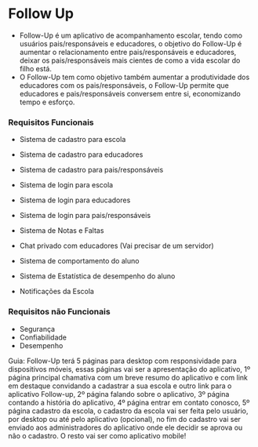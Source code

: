# Follow Up
- Follow-Up é um aplicativo de acompanhamento escolar, tendo como usuários pais/responsáveis e educadores, o objetivo do Follow-Up é aumentar o relacionamento entre pais/responsáveis e educadores, deixar os pais/responsáveis mais cientes de como a vida escolar do filho está.
- O Follow-Up tem como objetivo também aumentar a produtividade dos educadores com os pais/responsáveis, o Follow-Up permite que educadores e pais/responsáveis conversem entre si, economizando tempo e esforço.
### Requisitos Funcionais
- Sistema de cadastro para escola
- Sistema de cadastro para educadores
- Sistema de cadastro para pais/responsáveis

- Sistema de login para escola
- Sistema de login para educadores
- Sistema de login para pais/responsáveis

- Sistema de Notas e Faltas
- Chat privado com educadores (Vai precisar de um servidor)
- Sistema de comportamento do aluno 
- Sistema de Estatística de desempenho do aluno
- Notificações da Escola

### Requisitos não Funcionais 
- Segurança
- Confiabilidade
- Desempenho

Guia: Follow-Up terá 5 páginas para desktop com responsividade para dispositivos móveis, essas páginas vai ser a apresentação do aplicativo, 1º página principal chamativa com um breve resumo do aplicativo e com link em destaque convidando a cadastrar a sua escola e outro link para o aplicativo Follow-up, 2º página falando sobre o aplicativo, 3º página contando a história do aplicativo, 4º página entrar em contato conosco, 5º página cadastro da escola, o cadastro da escola vai ser feita pelo usuário, por desktop ou até pelo aplicativo (opcional), no fim do cadastro vai ser enviado aos administradores do aplicativo onde ele decidir se aprova ou não o cadastro. O resto vai ser como aplicativo mobile!
